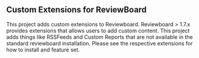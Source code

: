 ## Custom Extensions for ReviewBoard

This project adds custom extensions to Reviewboard. Reviewboard > 1.7.x provides extensions that allows users to add custom content. This project adds things like RSSFeeds and Custom Reports that are not available in the standard reviewboard installation. Please see the respective extensions for how to install and feature set.

